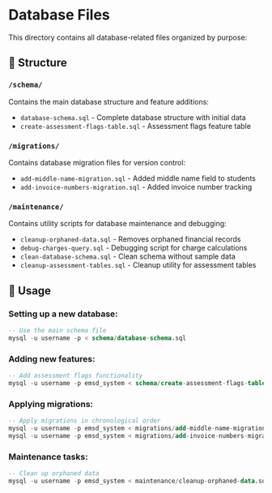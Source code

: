 # Database Files

This directory contains all database-related files organized by purpose:

## 📁 Structure

### `/schema/`
Contains the main database structure and feature additions:
- `database-schema.sql` - Complete database structure with initial data
- `create-assessment-flags-table.sql` - Assessment flags feature table

### `/migrations/`
Contains database migration files for version control:
- `add-middle-name-migration.sql` - Added middle name field to students
- `add-invoice-numbers-migration.sql` - Added invoice number tracking

### `/maintenance/`
Contains utility scripts for database maintenance and debugging:
- `cleanup-orphaned-data.sql` - Removes orphaned financial records
- `debug-charges-query.sql` - Debugging script for charge calculations
- `clean-database-schema.sql` - Clean schema without sample data
- `cleanup-assessment-tables.sql` - Cleanup utility for assessment tables

## 🚀 Usage

### Setting up a new database:
```sql
-- Use the main schema file
mysql -u username -p < schema/database-schema.sql
```

### Adding new features:
```sql
-- Add assessment flags functionality
mysql -u username -p emsd_system < schema/create-assessment-flags-table.sql
```

### Applying migrations:
```sql
-- Apply migrations in chronological order
mysql -u username -p emsd_system < migrations/add-middle-name-migration.sql
mysql -u username -p emsd_system < migrations/add-invoice-numbers-migration.sql
```

### Maintenance tasks:
```sql
-- Clean up orphaned data
mysql -u username -p emsd_system < maintenance/cleanup-orphaned-data.sql
```

